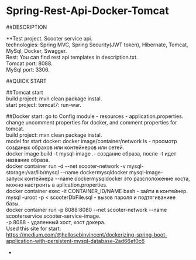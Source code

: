 # Spring-Rest-Api-Docker-Tomcat

##DESCRIPTION

**Test project. Scooter service api.  
technologies: Spring MVC, Spring Security(JWT token), Hibernate, Tomcat, MySql, Docker, Swagger.  
Rest: You can find rest api templates in description.txt.  
Tomcat port: 8088.  
MySql port: 3306.  

##QUICK START

##Tomcat start  
build project: mvn clean package instal.  
start project: tomcat7: run-war.  

##Docker start:
go to Config module - resources - application.properties.  
change uncomment properties for docker, and comment properties for tomcat.  
build project: mvn clean package instal.  
model for start docker:
docker image/container/network ls - просмотр созданых обрахов или контейнеров или сетей.  
docker image build -t mysql-image .- создание образа, после -t идет название образа.  
docker container run -d --net scooter-network -v mysql-storage:/var/lib/mysql --name dockermysqldocker mysql-image-  
запуск контейнера --name dockermysqldocker это разсположение хоста, можно настроить в aplication.properties.  
docker container exec -it CONTAINER_ID/NAME bash - зайти в контейнер.  
mysql -uroot -p < scooterDbFile.sql - вызов пароля и подтягиваниее базы.  
docker container run -p 8088:8080 --net scooter-network --name scooterservice scooter-service-image.  
-p 8088 - удаленный хост, хост докера.  
Used this site for start:  
https://medium.com/@hellosebinvincent/dockerizing-spring-boot-application-with-persistent-mysql-database-2ad66ef0c6  

-
